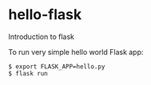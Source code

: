 # hello-flask
Introduction to flask

To run very simple hello world Flask app:
```commandline
$ export FLASK_APP=hello.py
$ flask run
```